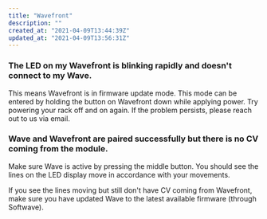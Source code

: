 ```yaml
---
title: "Wavefront"
description: ""
created_at: "2021-04-09T13:44:39Z"
updated_at: "2021-04-09T13:56:31Z"
---
```


### The LED on my Wavefront is blinking rapidly and doesn't connect to my Wave.

This means Wavefront is in firmware update mode. This mode can be entered by holding the button on Wavefront down while applying power. Try powering your rack off and on again. If the problem persists, please reach out to us via email.

### Wave and Wavefront are paired successfully but there is no CV coming from the module.

Make sure Wave is active by pressing the middle button. You should see the lines on the LED display move in accordance with your movements. 

If you see the lines moving but still don't have CV coming from Wavefront, make sure you have updated Wave to the latest available firmware (through Softwave).
